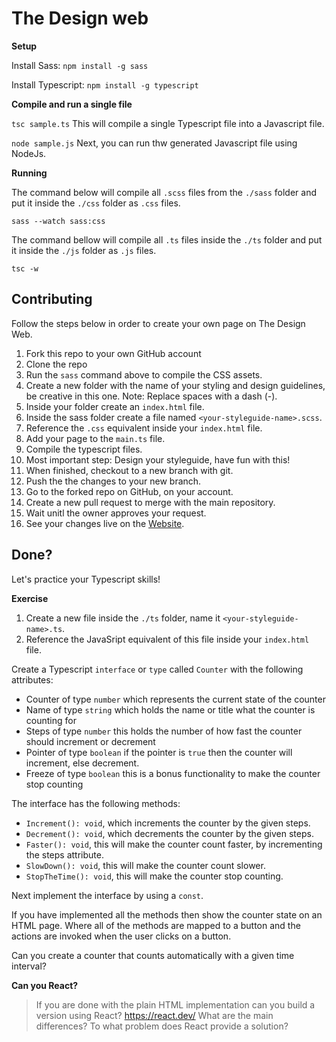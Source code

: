 # The Design web 

**Setup**

Install Sass:
`npm install -g sass`

Install Typescript:
`npm install -g typescript`

**Compile and run a single file**

`tsc sample.ts` This will compile a single Typescript file into a Javascript file.

`node sample.js` Next, you can run thw generated Javascript file using NodeJs. 


**Running**

The command below will compile all `.scss` files from the `./sass` folder and put it inside the `./css` folder as `.css` files.

`sass --watch sass:css`

The command bellow will compile all `.ts` files inside the `./ts` folder  and put it inside the `./js` folder as `.js` files.

`tsc -w`

## Contributing 
Follow the steps below in order to create your own page on The Design Web.

1. Fork this repo to your own GitHub account
2. Clone the repo
3. Run the `sass` command above to compile the CSS assets. 
4. Create a new folder with the name of your styling and design guidelines, be creative in this one. Note: Replace spaces with a dash (-). 
5. Inside your folder create an `index.html` file. 
6. Inside the sass folder create a file named `<your-styleguide-name>.scss`. 
7. Reference the `.css` equivalent inside your `index.html` file. 
8. Add your page to the `main.ts` file.
9. Compile the typescript files.
10. Most important step: Design your styleguide, have fun with this!
11. When finished, checkout to a new branch with git.
12. Push the the changes to your new branch. 
13. Go to the forked repo on GitHub, on your account. 
14. Create a new pull request to merge with the main repository. 
15. Wait unitl the owner approves your request.
16. See your changes live on the [Website](https://stevenkoerts.nl/TheDesignWeb).


##  Done?
Let's practice your Typescript skills! 

**Exercise**

1. Create a new file inside the `./ts` folder, name it `<your-styleguide-name>.ts`.
2. Reference the JavaSript equivalent of this file inside your `index.html` file. 

Create a Typescript `interface` or `type` called `Counter` with the following attributes: 
- Counter of type `number` which represents the current state of the counter
- Name of type `string` which holds the name or title what the counter is counting for
- Steps of type `number` this holds the number of how fast the counter should increment or decrement
- Pointer of type `boolean` if the pointer is `true` then the counter will increment, else decrement.
- Freeze of type `boolean` this is a bonus functionality to make the counter stop counting

The interface has the following methods: 
- `Increment(): void`, which increments the counter by the given steps. 
- `Decrement(): void`, which decrements the counter by the given steps. 
- `Faster(): void`, this will make the counter count faster, by incrementing the steps attribute.
- `SlowDown(): void`, this will make the counter count slower.
- `StopTheTime(): void`, this will make the counter stop counting.

Next implement the interface by using a `const`.

If you have implemented all the methods then show the counter state on an HTML page. 
Where all of the methods are mapped to a button and the actions are invoked when the user clicks on a button.

Can you create a counter that counts automatically with a given time interval?

**Can you React?** 

> If you are done with the plain HTML implementation can you build a version using React? https://react.dev/ What are the main differences? To what problem does React provide a solution? 

